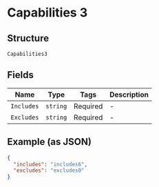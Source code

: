 
# Capabilities 3

## Structure

`Capabilities3`

## Fields

| Name | Type | Tags | Description |
|  --- | --- | --- | --- |
| `Includes` | `string` | Required | - |
| `Excludes` | `string` | Required | - |

## Example (as JSON)

```json
{
  "includes": "includes6",
  "excludes": "excludes0"
}
```

